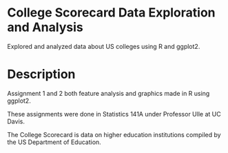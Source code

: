 # College Scorecard Data Exploration and Analysis
Explored and analyzed data about US colleges using R and ggplot2.

# Description
Assignment 1 and 2 both feature analysis and graphics made in R using ggplot2.

These assignments were done in Statistics 141A under Professor Ulle at UC Davis.

The College Scorecard is data on higher education institutions compiled by the US Department of Education.
